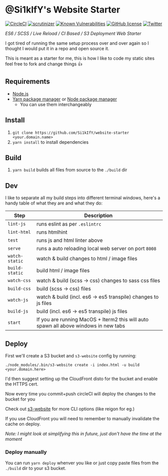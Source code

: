 # @Si1kIfY's Website Starter

[![CircleCI](https://circleci.com/gh/Si1kIfY/website-starter.svg?style=shield)](https://circleci.com/gh/Si1kIfY/website-starter) [![scrutinizer](https://img.shields.io/scrutinizer/g/Si1kIfY/website-starter.svg)](https://scrutinizer-ci.com/g/Si1kIfY/website-starter/) [![Known Vulnerabilities](https://snyk.io/test/github/si1kify/website-starter/badge.svg)](https://snyk.io/test/github/si1kify/website-starter) [![GitHub license](https://img.shields.io/badge/license-MIT-blue.svg)](https://raw.githubusercontent.com/Si1kIfY/website-starter/master/LICENSE)  [![Twitter](https://img.shields.io/twitter/url/https/github.com/Si1kIfY/website-starter.svg?style=social)](https://twitter.com/intent/tweet?text=For%20some%20reason%20I%20hit%20the%20tweet%20button%20on%20%40Si1kIfY%27s%20%23Website%20Starter%20readme.md%20-%20&url=https%3A%2F%2Fgithub.com%2FSi1kIfY%2Fwebsite-starter)

*ES6 / SCSS / Live Reload / CI Based / S3 Deployment Web Starter*

I got tired of running the same setup process over and over again so I thought I would put it in a repo and open source it.

This is meant as a starter for me, this is how I like to code my static sites feel free to fork and change things 👍

## Requirements

* [Node.js](https://nodejs.org/en/)
* [Yarn package manager](https://yarnpkg.com) or [Node package manager](https://www.npmjs.com/)
	* You can use them interchangeably

## Install

1. `git clone https://github.com/Si1kIfY/website-starter <your.domain.name>`
2. `yarn install` to install dependencies

## Build

1. `yarn build` builds all files from source to the `./build` dir

## Dev

I like to separate all my build steps into different terminal windows, here's a handy table of what they are and what they do:

|Step|Description|
|---|---|
|`lint-js`|runs eslint as per `.eslintrc`|
|`lint-html`|runs htmlhint|
|`test`|runs js and html linter above|
|`serve`|runs a auto reloading local web server on port `8008`|
|`watch-static`|watch & build changes to html / image files|
|`build-static`|build html / image files|
|`watch-css`|watch & build (scss -> css) changes to sass css files|
|`build-css`|build (scss -> css) files|
|`watch-js`|watch & build (incl. es6 -> es5 transpile) changes to js files|
|`build-js`|build (incl. es6 -> es5 transpile) js files|
|`start`|If you are running MacOS + Iterm2 this will auto spawn all above windows in new tabs|

## Deploy

First we'll create a S3 bucket and `s3-website` config by running:

```
./node_modules/.bin/s3-website create -i index.html -u build <your.domain.here>
```

I'd then suggest setting up the CloudFront disto for the bucket and enable the HTTPS cert.

Now every time you commit+push circleCI will deploy the changes to the bucket for you

Check out [s3-website](https://github.com/klaemo/s3-website) for more CLI options (like reigon for eg.)

If you use CloudFront you will need to remember to manually invalidate the cache on deploy.

*Note: I might look at simplifying this in future, just don't have the time at the moment*

### Deploy manually

You can run `yarn deploy` whenver you like or just copy paste files from the `./build` dir to your s3 bucket.